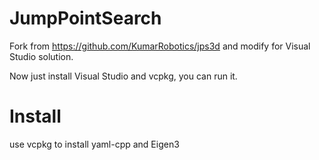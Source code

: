 ﻿# JumpPointSearch

Fork from https://github.com/KumarRobotics/jps3d and modify for Visual Studio solution.

Now just install Visual Studio and vcpkg, you can run it.

# Install
use vcpkg to install yaml-cpp and Eigen3